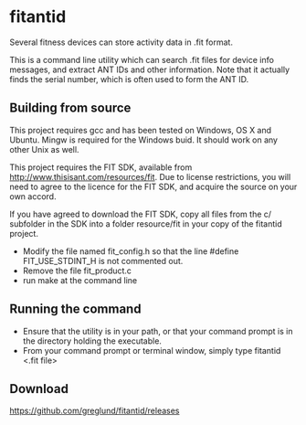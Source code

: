 # fitantid

Several fitness devices can store activity data in .fit format.

This is a command line utility which can search .fit files for device info messages, and extract ANT IDs and other information.  Note that it actually finds the serial number, which is often used to form the ANT ID.

## Building from source
This project requires gcc and has been tested on Windows, OS X and Ubuntu.  Mingw is required for the Windows buid.  It should work on any other Unix as well.

This project requires the FIT SDK, available from http://www.thisisant.com/resources/fit.  Due to license restrictions, you will need to agree to the licence for the FIT SDK, and acquire the source on your own accord.

If you have agreed to download the FIT SDK, copy all files from the c/ subfolder in the SDK into a folder resource/fit in your copy of the fitantid project.
- Modify the file named fit_config.h so that the line #define FIT_USE_STDINT_H is not commented out.
- Remove the file fit_product.c
- run make at the command line

## Running the command
- Ensure that the utility is in your path, or that your command prompt is in the directory holding the executable.
- From your command prompt or terminal window, simply type fitantid <.fit file>

## Download
https://github.com/greglund/fitantid/releases
